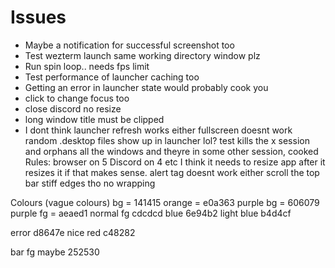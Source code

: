 # Issues
* Maybe a notification for successful screenshot too
* Test wezterm launch same working directory window plz
* Run spin loop.. needs fps limit
* Test performance of launcher caching too
* Getting an error in launcher state would probably cook you
* click to change focus too
* close discord no resize
* long window title must be clipped
* I dont think launcher refresh works either
fullscreen doesnt work
random .desktop files show up in launcher lol?
test kills the x session and orphans all the windows and theyre in some other session, cooked
Rules: browser on 5
Discord on 4
etc
I think it needs to resize app after it resizes it if that makes sense.
alert tag doesnt work either
scroll the top bar
stiff edges tho no wrapping

Colours (vague colours)
bg = 141415
orange = e0a363
purple bg = 606079
purple fg = aeaed1
normal fg cdcdcd
blue 6e94b2
light blue b4d4cf

error d8647e
nice red c48282

bar fg maybe
252530
